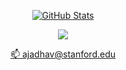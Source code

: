 <!--
**akjadhav/akjadhav** is a ✨ _special_ ✨ repository because its `README.md` (this file) appears on your GitHub profile.

Here are some ideas to get you started:

- 🔭 I’m currently working on ...
- 🌱 I’m currently learning ...
- 👯 I’m looking to collaborate on ...
- 🤔 I’m looking for help with ...
- 💬 Ask me about ...
- 📫 How to reach me: ...
- 😄 Pronouns: ...
- ⚡ Fun fact: ...
-->


<p align="center">
  <a href="https://github.com/akjadhav">
    <img alt="GitHub Stats" src="https://github-readme-stats.vercel.app/api?username=akjadhav&show_icons=true&count_private=true&include_all_commits=true&theme=graywhite" />
    
  </a>
</p>

<p>
  <p align="center">
    <samp>
    <a href="https://www.linkedin.com/in/ameyajadhav" target="_blank">
      <img src="https://img.shields.io/badge/LinkedIn-blue?style=for-the-badge&logo=linkedin&labelColor=blue"></a>
    </a>
  </p>
  <p align="center">
    <a href="mailto:ajadhav@stanford.edu" target="_blank">
      📫 ajadhav@stanford.edu
    </a> </samp>
  </p>
</p>


<!--- ![Most Used Languages](https://github-readme-stats.vercel.app/api/top-langs/?username=akjadhav&langs_count=4) 


[![GitHub Trends SVG](https://api.githubtrends.io/user/svg/akjadhav/langs?time_range=one_year&include_private=True&loc_metric=changed&theme=dark)](https://githubtrends.io)
-->

